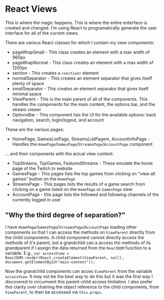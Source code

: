 # React Views

This is where the magic happens. This is where the entire enterface is created and changed. I'm using React to programatically generate the user interface for all of the current views.

There are various React classes for which I contain my view components:
* pageWrapSmall - This class creates an element with a max width of 960px
* pageWrapNormal - This class creates an element with a max width of 1200px
* section - This creates a `<section>` element
* normalSeparator - This creates an element separator that gives itself plenty of space
* smallSeparator - This creates an element separator that gives itself minimal space
* ViewParent - This is the main parent of all of the components. This handles the components for the main content, the options bar, and the stream viewer
* OptionsBar - This component has the UI for the available options: back navigation, search, login/logout, and account

These are the various pages:
* HomePage, GamesListPage, StreamsListPagem, AccountInfoPage - Handles the `HomePage`/`GamesPage`/`StreamsPage`/`AccountPage` component 

... and their components with the actual view content:
* TopStreams, TopGames, FeaturedStreams - These emulate the home page of the Twitch.tv website
* GamesPage - This pages lists the top games from clicking on "view all games" button on the `HomePage`
* StreamsPage - This pages lists the results of a game search from clicking on a game listed on the `HomePage` or `GamesPage` view
* AccountPage - this page lists the followed and following channels of the currently logged in user

## "Why the third degree of separation?"
I have `HomePage`/`GamesPage`/`StreamsPage`/`AccountPage` loading other components so that I can access the methods on `ViewParent` directly from the child components. A child component cannot directly access the methods of it's parent, but a grandchild can a access the methods of its grandparent if I assign the data returned from the `ReactDOM` function to a variable. E.g., `var accessView = ReactDOM.render(React.createElement(ViewParent, null), document.getElementById("main-content"));`

Now the grandchild components can acces `ViewParent` from the variable `accessView`. It may not be the best way to do this but it was the first way I discovered to circumvent this parent-child access limitation. I also prefer this clarity over chaining the object reference to the child components, from `ViewParent`, to then be accessed via `this.props`.